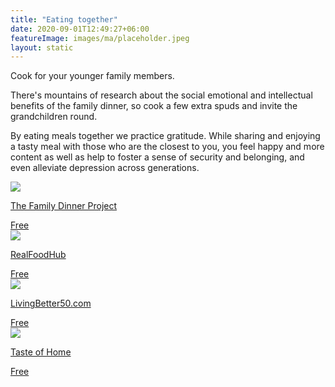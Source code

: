 ```yaml
---
title: "Eating together"
date: 2020-09-01T12:49:27+06:00
featureImage: images/ma/placeholder.jpeg
layout: static
---
```


Cook for your younger family members.

There's mountains of research about the social emotional and intellectual benefits of the family dinner, so cook a few extra spuds and invite the grandchildren round.

By eating meals together we practice gratitude. While sharing and enjoying a tasty meal with those who are the closest to you, you feel happy and more content as well as help to foster a sense of security and belonging, and even alleviate depression across generations.

<a class="ma-link" href="https://thefamilydinnerproject.org/blog/family-blog/how-grandparents-can-help-with-family-dinner/"><div class="ma-card ma-card-Community"><div class="ma-icon"><img src ="/images/Icon-check - community - opacity.svg"/></div><div class="ma-name"><p>The Family Dinner Project</p></div><div class="ma-paid-text"><span>Free</span></div></div></a><a class="ma-link" href="https://www.awin1.com/cread.php?awinmid=20241&awinaffid=1198638&ued=https%3A%2F%2Fwww.realfoodhub.co.uk%2F"><div class="ma-card ma-card-Community"><div class="ma-icon"><img src ="/images/Icon-check - community - opacity.svg"/></div><div class="ma-name"><p>RealFoodHub</p></div><div class="ma-paid-text"><span>Free</span></div></div></a><a class="ma-link" href="https://www.livingbetter50.com/easy-meals-grandkids-will-love/"><div class="ma-card ma-card-Community"><div class="ma-icon"><img src ="/images/Icon-check - community - opacity.svg"/></div><div class="ma-name"><p>LivingBetter50.com</p></div><div class="ma-paid-text"><span>Free</span></div></div></a><a class="ma-link" href="https://www.tasteofhome.com/collection/grandkid-approved-recipes/"><div class="ma-card ma-card-Community"><div class="ma-icon"><img src ="/images/Icon-check - community - opacity.svg"/></div><div class="ma-name"><p>Taste of Home</p></div><div class="ma-paid-text"><span>Free</span></div></div></a>  

<br/><br/>






